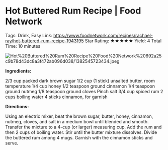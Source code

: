 # Hot Buttered Rum Recipe | Food Network

Tags: Drink, Easy
Link: https://www.foodnetwork.com/recipes/rachael-ray/hot-buttered-rum-recipe-1943195
Star Rating: ★★★★★
Yield: 4
Total Time: 10 minutes

![Hot%20Buttered%20Rum%20Recipe%20Food%20Network%20692a25c9b78d43dc8a3f472ab096d038/1382545723434.jpeg](Hot%20Buttered%20Rum%20Recipe%20Food%20Network%20692a25c9b78d43dc8a3f472ab096d038/1382545723434.jpeg)

**Ingredients:**

2/3 cup packed dark brown sugar
1/2 cup (1 stick) unsalted butter, room
temperature
1/4 cup honey
1/2 teaspoon ground cinnamon
1/4 teaspoon ground nutmeg
1/8 teaspoon ground cloves
Pinch salt
3/4 cup spiced rum
2 cups boiling water
4 sticks cinnamon, for garnish

**Directions:**

Using an electric mixer, beat the brown
sugar, butter, honey, cinnamon, nutmeg,
cloves, and salt in a medium bowl until
blended and smooth. Transfer the
mixture to a 4-cup (or larger) measuring
cup. Add the rum and then 2 cups of
boiling water. Stir until the butter mixture
dissolves. Divide the buttered rum
among 4 mugs. Garnish with the cinnamon sticks and serve.